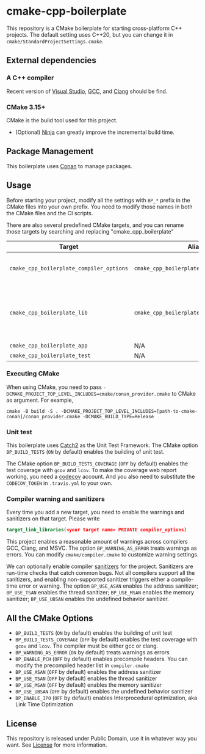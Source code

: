 # cmake-cpp-boilerplate
This repository is a CMake boilerplate for starting cross-platform C++ projects.
The default setting uses C++20, but you can change it in `cmake/StandardProjectSettings.cmake`.

## External dependencies
### A C++ compiler
Recent version of [Visual Studio](https://www.visualstudio.com/), [GCC](https://gcc.gnu.org/), and [Clang](https://clang.llvm.org/) should be find.

### CMake 3.15+
CMake is the build tool used for this project.
- (Optional) [Ninja](https://ninja-build.org/) can greatly improve the incremental build time.

## Package Management
This boilerplate uses [Conan](https://conan.io/) to manage packages.

## Usage
Before starting your project, modify all the settings with `BP_*` prefix in the CMake files into your own prefix.
You need to modify those names in both the CMake files and the CI scripts.

There are also several predefined CMake targets, and you can rename those targets by searching and replacing "cmake_cpp_boilerplate"

| Target  | Alias | Explaination |
| ------------- | ------------- | ------------- |
| `cmake_cpp_boilerplate_compiler_options`  | `cmake_cpp_boilerplate::compiler_options`  | An interface target for compiler options |
| `cmake_cpp_boilerplate_lib`  | `cmake_cpp_boilerplate::lib`  | Most of the code should reside here to be used in both the app and the test  |
| `cmake_cpp_boilerplate_app`  | N/A  | Main |
| `cmake_cpp_boilerplate_test`  | N/A  | Unit tests |

### Executing CMake
When using CMake, you need to pass `-DCMAKE_PROJECT_TOP_LEVEL_INCLUDES=cmake/conan_provider.cmake` to CMake as argument. For example,

```shell
cmake -B build -S . -DCMAKE_PROJECT_TOP_LEVEL_INCLUDES=[path-to-cmake-conan]/conan_provider.cmake -DCMAKE_BUILD_TYPE=Release
```

### Unit test
This boilerplate uses [Catch2](https://github.com/catchorg/Catch2) as the Unit Test Framework.
The CMake option `BP_BUILD_TESTS` (`ON` by default) enables the building of unit test.

The CMake option `BP_BUILD_TESTS_COVERAGE` (`OFF` by default) enables the test coverage with `gcov` and `lcov`.
To make the coverage web report working, you need a [codecov](https://codecov.io/) account. And you also need to substitute the `CODECOV_TOKEN` in `.travis.yml` to your own.

### Compiler warning and sanitizers
Every time you add a new target, you need to enable the warnings and sanitizers on that target.
Please write

```cmake
target_link_libraries(<your target name> PRIVATE compiler_options)
```

This project enables a reasonable amount of warnings across compilers GCC, Clang, and MSVC.
The option `BP_WARNING_AS_ERROR` treats warnings as errors.
You can modify `cmake/compiler.cmake` to customize warning settings.

We can optionally enable compiler [sanitizers](https://github.com/google/sanitizers) for the project.
Sanitizers are run-time checks that catch common bugs.
Not all compilers support all the sanitizers,
and enabling non-supported sanitizer triggers either a compile-time error or warning.
The option `BP_USE_ASAN` enables the address sanitizer;
`BP_USE_TSAN` enables the thread sanitizer;
`BP_USE_MSAN` enables the memory sanitizer;
`BP_USE_UBSAN` enables the undefined behavior sanitizer.

## All the CMake Options
- `BP_BUILD_TESTS` (`ON` by default) enables the building of unit test
- `BP_BUILD_TESTS_COVERAGE` (`OFF` by default) enables the test coverage with `gcov` and `lcov`. The compiler must be either gcc or clang.
- `BP_WARNING_AS_ERROR` (`ON` by default) treats warnings as errors
- `BP_ENABLE_PCH` (`OFF` by default) enables precompile headers. You can modify the precompiled header list in `compiler.cmake`
- `BP_USE_ASAN` (`OFF` by default) enables the address sanitizer
- `BP_USE_TSAN` (`OFF` by default) enables the thread sanitizer
- `BP_USE_MSAN` (`OFF` by default) enables the memory sanitizer
- `BP_USE_UBSAN` (`OFF` by default) enables the undefined behavior sanitizer
- `BP_ENABLE_IPO`  (`OFF` by default) enables Interprocedural optimization, aka Link Time Optimization

## License
This repository is released under Public Domain, use it in whatever way you want. See [License](file:License) for more information.
